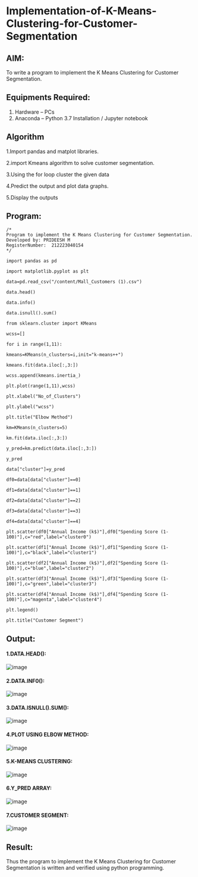 # Implementation-of-K-Means-Clustering-for-Customer-Segmentation

## AIM:
To write a program to implement the K Means Clustering for Customer Segmentation.

## Equipments Required:
1. Hardware – PCs
2. Anaconda – Python 3.7 Installation / Jupyter notebook

## Algorithm
1.Import pandas and matplot libraries.

2.import Kmeans algorithm to solve customer segmentation.

3.Using the for loop cluster the given data

4.Predict the output and plot data graphs.

5.Display the outputs
## Program:
```
/*
Program to implement the K Means Clustering for Customer Segmentation.
Developed by: PRIDEESH M
RegisterNumber:  212223040154
*/

import pandas as pd

import matplotlib.pyplot as plt

data=pd.read_csv("/content/Mall_Customers (1).csv")

data.head()

data.info()

data.isnull().sum()

from sklearn.cluster import KMeans

wcss=[]

for i in range(1,11):

kmeans=KMeans(n_clusters=i,init="k-means++")

kmeans.fit(data.iloc[:,3:])

wcss.append(kmeans.inertia_)

plt.plot(range(1,11),wcss)

plt.xlabel("No_of_Clusters")

plt.ylabel("wcss")

plt.title("Elbow Method")

km=KMeans(n_clusters=5)

km.fit(data.iloc[:,3:])

y_pred=km.predict(data.iloc[:,3:])

y_pred

data["cluster"]=y_pred

df0=data[data["cluster"]==0]

df1=data[data["cluster"]==1]

df2=data[data["cluster"]==2]

df3=data[data["cluster"]==3]

df4=data[data["cluster"]==4]

plt.scatter(df0["Annual Income (k$)"],df0["Spending Score (1-100)"],c="red",label="cluster0")

plt.scatter(df1["Annual Income (k$)"],df1["Spending Score (1-100)"],c="black",label="cluster1")

plt.scatter(df2["Annual Income (k$)"],df2["Spending Score (1-100)"],c="blue",label="cluster2")

plt.scatter(df3["Annual Income (k$)"],df3["Spending Score (1-100)"],c="green",label="cluster3")

plt.scatter(df4["Annual Income (k$)"],df4["Spending Score (1-100)"],c="magenta",label="cluster4")

plt.legend()

plt.title("Customer Segment")
```

## Output:
#### 1.DATA.HEAD():
![image](https://github.com/POZHILANVD/Implementation-of-K-Means-Clustering-for-Customer-Segmentation/assets/144870498/959f8137-6c3e-4e83-a2e4-77d635a98979)
#### 2.DATA.INF0():
![image](https://github.com/POZHILANVD/Implementation-of-K-Means-Clustering-for-Customer-Segmentation/assets/144870498/74112410-0e34-43af-a090-b66b320aed5d)
#### 3.DATA.ISNULL().SUM():
![image](https://github.com/POZHILANVD/Implementation-of-K-Means-Clustering-for-Customer-Segmentation/assets/144870498/61bdfd0e-0b72-43b9-8a0d-f98abb522a31)
#### 4.PLOT USING ELBOW METHOD:
![image](https://github.com/POZHILANVD/Implementation-of-K-Means-Clustering-for-Customer-Segmentation/assets/144870498/8421bc24-c20e-443e-8435-7c666f191eef)
#### 5.K-MEANS CLUSTERING:
![image](https://github.com/POZHILANVD/Implementation-of-K-Means-Clustering-for-Customer-Segmentation/assets/144870498/f655ce4c-9ea7-4b86-9c38-a1b865ea4dd1)
#### 6.Y_PRED ARRAY:
![image](https://github.com/POZHILANVD/Implementation-of-K-Means-Clustering-for-Customer-Segmentation/assets/144870498/9579fb20-5a35-4184-9137-6a20b5f10a74)
#### 7.CUSTOMER SEGMENT:
![image](https://github.com/POZHILANVD/Implementation-of-K-Means-Clustering-for-Customer-Segmentation/assets/144870498/cb29fade-eab7-42c4-9dc1-5b9c8c4b449d)

## Result:
Thus the program to implement the K Means Clustering for Customer Segmentation is written and verified using python programming.
